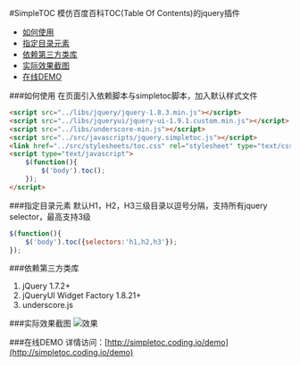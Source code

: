 #SimpleTOC
模仿百度百科TOC(Table Of Contents)的jquery插件    

* [如何使用](#如何使用)
* [指定目录元素](#指定目录元素)
* [依赖第三方类库](#依赖第三方类库)
* [实际效果截图](#实际效果截图)
* [在线DEMO](#在线DEMO)


###如何使用
在页面引入依赖脚本与simpletoc脚本，加入默认样式文件   
```html
<script src="../libs/jquery/jquery-1.8.3.min.js"></script>
<script src="../libs/jqueryui/jquery-ui-1.9.1.custom.min.js"></script>
<script src="../libs/underscore-min.js"></script>
<script src="../src/javascripts/jquery.simpletoc.js"></script>
<link href="../src/stylesheets/toc.css" rel="stylesheet" type="text/css">
<script type="text/javascript">
    $(function(){
        $('body').toc();
    });
</script>
```

###指定目录元素
默认H1，H2，H3三级目录以逗号分隔，支持所有jquery selector，最高支持3级
```js
$(function(){
    $('body').toc({selectors:'h1,h2,h3'});
});
```

###依赖第三方类库
1. jQuery 1.7.2+ 
2. jQueryUI Widget Factory 1.8.21+ 
3. underscore.js


###实际效果截图
![效果](http://7tebg3.com1.z0.glb.clouddn.com/sssTOC.png)

###在线DEMO
详情访问：[http://simpletoc.coding.io/demo](http://simpletoc.coding.io/demo)